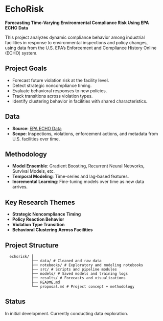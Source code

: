 # EchoRisk

**Forecasting Time-Varying Environmental Compliance Risk Using EPA ECHO Data**

This project analyzes dynamic compliance behavior among industrial facilities in response to environmental inspections and policy changes, using data from the U.S. EPA’s Enforcement and Compliance History Online (ECHO) system.

## Project Goals

- Forecast future violation risk at the facility level.
- Detect strategic noncompliance timing.
- Evaluate behavioral responses to new policies.
- Track transitions across violation types.
- Identify clustering behavior in facilities with shared characteristics.

## Data

- **Source**: [EPA ECHO Data](https://echo.epa.gov/tools/data-downloads)
- **Scope**: Inspections, violations, enforcement actions, and metadata from U.S. facilities over time.

## Methodology

- **Model Ensemble**: Gradient Boosting, Recurrent Neural Networks, Survival Models, etc.
- **Temporal Modeling**: Time-series and lag-based features.
- **Incremental Learning**: Fine-tuning models over time as new data arrives.

## Key Research Themes

- **Strategic Noncompliance Timing**  
- **Policy Reaction Behavior**  
- **Violation Type Transition**  
- **Behavioral Clustering Across Facilities**

## Project Structure
```
  echorisk/ │
            ├── data/ # Cleaned and raw data 
            ├── notebooks/ # Exploratory and modeling notebooks 
            ├── src/ # Scripts and pipeline modules 
            ├── models/ # Saved models and training logs 
            ├── results/ # Forecasts and visualizations 
            ├── README.md 
            └── proposal.md # Project concept + methodology
```

## Status

In initial development. Currently conducting data exploration.
